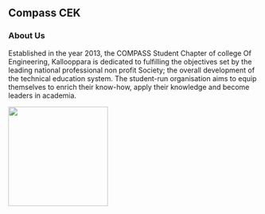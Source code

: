 ## Compass CEK


### About Us
Established in the year 2013, the COMPASS Student Chapter of college Of Engineering, Kallooppara is dedicated to fulfilling the objectives set by the leading national professional non profit Society; the overall development of the technical education system. The student-run organisation aims to equip themselves to enrich their know-how, apply their knowledge and become leaders in academia.



<a href="https://compasscek.github.io/" target="_blank"><img src="https://user-images.githubusercontent.com/57913645/147387054-9369758d-e61b-4f5f-8694-787c9f342309.png" width="200px"></a>


<!--

**Here are some ideas to get you started:**

🙋‍♀️ A short introduction - what is your organization all about?
🌈 Contribution guidelines - how can the community get involved?
👩‍💻 Useful resources - where can the community find your docs? Is there anything else the community should know?
🍿 Fun facts - what does your team eat for breakfast?
🧙 Remember, you can do mighty things with the power of [Markdown](https://docs.github.com/github/writing-on-github/getting-started-with-writing-and-formatting-on-github/basic-writing-and-formatting-syntax)
-->
